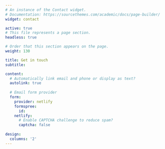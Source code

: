 ```yaml
---
# An instance of the Contact widget.
# Documentation: https://sourcethemes.com/academic/docs/page-builder/
widget: contact

active: true
# This file represents a page section.
headless: true

# Order that this section appears on the page.
weight: 130

title: Get in touch
subtitle:

content:
  # Automatically link email and phone or display as text?
  autolink: true
  
  # Email form provider
  form:
    provider: netlify
    formspree:
      id:
    netlify:
      # Enable CAPTCHA challenge to reduce spam?
      captcha: false
  
design:
  columns: '2'
---
```

